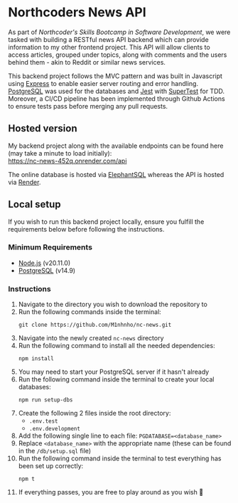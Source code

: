 # Northcoders News API
As part of *Northcoder's Skills Bootcamp in Software Development*, we were tasked with building a RESTful news API backend which can provide information to my other frontend project. This API will allow clients to access articles, grouped under topics, along with comments and the users behind them - akin to Reddit or similar news services.

This backend project follows the MVC pattern and was built in Javascript using [Express](https://expressjs.com/) to enable easier server routing and error handling. [PostgreSQL](https://www.postgresql.org/) was used for the databases and [Jest](https://jestjs.io/) with [SuperTest](https://www.npmjs.com/package/supertest) for TDD. Moreover, a CI/CD pipeline has been implemented through Github Actions to ensure tests pass before merging any pull requests.

## Hosted version
My backend project along with the available endpoints can be found here (may take a minute to load initially):  
https://nc-news-452q.onrender.com/api

The online database is hosted via [ElephantSQL](https://www.elephantsql.com/) whereas the API is hosted via [Render](https://render.com/).

## Local setup
If you wish to run this backend project locally, ensure you fulfill the requirements below before following the instructions.

### Minimum Requirements
- [Node.js](https://nodejs.org/en/download) (v20.11.0)
- [PostgreSQL](https://www.postgresql.org/download/) (v14.9)

### Instructions
1. Navigate to the directory you wish to download the repository to
2. Run the following commands inside the terminal:
    ```
    git clone https://github.com/M1nhnho/nc-news.git
    ```
3. Navigate into the newly created `nc-news` directory
4. Run the following command to install all the needed dependencies:
    ```
    npm install
    ```
5. You may need to start your PostgreSQL server if it hasn't already
6. Run the following command inside the terminal to create your local databases:
    ```
    npm run setup-dbs
    ```
7. Create the following 2 files inside the root directory:
    - `.env.test`
    - `.env.development`
8. Add the following single line to each file: `PGDATABASE=<database_name>`
9. Replace `<database_name>` with the appropriate name (these can be found in the `/db/setup.sql` file)
10. Run the following command inside the terminal to test everything has been set up correctly:
    ```
    npm t
    ```
11. If everything passes, you are free to play around as you wish 🎉
